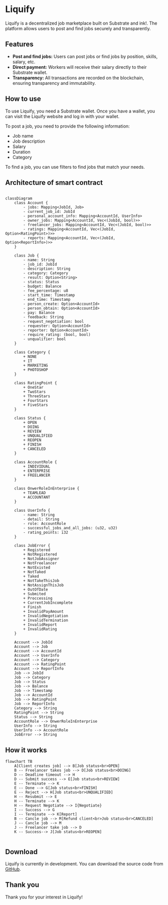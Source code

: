 # Liquify

Liquify is a decentralized job marketplace built on Substrate and ink!. The platform allows users to post and find jobs securely and transparently.

## Features

* **Post and find jobs:** Users can post jobs or find jobs by position, skills, salary, etc.
* **Direct payment:** Workers will receive their salary directly to their Substrate wallet.
* **Transparency:** All transactions are recorded on the blockchain, ensuring transparency and immutability.

## How to use

To use Liquify, you need a Substrate wallet. Once you have a wallet, you can visit the Liquify website and log in with your wallet.

To post a job, you need to provide the following information:

* Job name
* Job description
* Salary
* Duration
* Category

To find a job, you can use filters to find jobs that match your needs.

## Architecture of smart contract

```mermaid

classDiagram
    class Account {
        - jobs: Mapping<JobId, Job>
        - current_job_id: JobId
        - personal_account_info: Mapping<AccountId, UserInfo>
        - owner_jobs: Mapping<AccountId, Vec<(JobId, bool)>>
        - freelancer_jobs: Mapping<AccountId, Vec<(JobId, bool)>>
        - ratings: Mapping<AccountId, Vec<(JobId, Option<RatingPoint>)>>
        - reports: Mapping<AccountId, Vec<(JobId, Option<ReportInfo>)>>
    }
    
    class Job {
        - name: String
        - job_id: JobId
        - description: String
        - category: Category
        - result: Option<String>
        - status: Status
        - budget: Balance
        - fee_percentage: u8
        - start_time: Timestamp
        - end_time: Timestamp
        - person_create: Option<AccountId>
        - person_obtain: Option<AccountId>
        - pay: Balance
        - feedback: String
        - request_negotiation: bool
        - requester: Option<AccountId>
        - reporter: Option<AccountId>
        - require_rating: (bool, bool)
        - unqualifier: bool
    }
    
    class Category {
        + NONE
        + IT
        + MARKETING
        + PHOTOSHOP
    }
    
    class RatingPoint {
        + OneStar
        + TwoStars
        + ThreeStars
        + FourStars
        + FiveStars
    }
    
    class Status {
        + OPEN
        + DOING
        + REVIEW
        + UNQUALIFIED
        + REOPEN
        + FINISH
        + CANCELED
    }
    
    class AccountRole {
        + INDIVIDUAL
        + ENTERPRISE
        + FREELANCER
    }
    
    class OnwerRoleInEnterprise {
        + TEAMLEAD
        + ACCOUNTANT
    }
    
    class UserInfo {
        - name: String
        - detail: String
        - role: AccountRole
        - successful_jobs_and_all_jobs: (u32, u32)
        - rating_points: i32
    }
    
    class JobError {
        + Registered
        + NotRegistered
        + NotJobAssigner
        + NotFreelancer
        + NotExisted
        + NotTaked
        + Taked
        + NotTakeThisJob
        + NotAssignThisJob
        + OutOfDate
        + Submited
        + Proccessing
        + CurrentJobIncomplete
        + Finish
        + InvalidPayAmount
        + InvalidNegotiation
        + InvalidTermination
        + InvalidReport
        + InvalidRating
    }
    
    Account --> JobId
    Account --> Job
    Account --> AccountId
    Account --> UserInfo
    Account --> Category
    Account --> RatingPoint
    Account --> ReportInfo
    Job --> JobId
    Job --> Category
    Job --> Status
    Job --> Balance
    Job --> Timestamp
    Job --> AccountId
    Job --> RatingPoint
    Job --> ReportInfo
    Category --> String
    RatingPoint --> String
    Status --> String
    AccountRole --> OnwerRoleInEnterprise
    UserInfo --> String
    UserInfo --> AccountRole
    JobError --> String

```

## How it works

```mermaid
flowchart TB
    A[Client creates job] --> B[Job status<br>OPEN]
    B -- Freelancer takes job --> D[Job status<br>DOING]
    D -- Deadline timeout --> H
    D -- Submit success --> E[Job status<br>REVIEW]
    E -- Terminate --> K
    E -- Done --> G[Job status<br>FINISH]
    E -- Reject --> H[Job status<br>UNQUALIFIED]
    H -- Resubmit --> E
    H -- Terminate --> K
    H -- Request Negotiate --> I{Negotiate} 
    I -- Success --> G
    I -- Terminate --> K[Report]
    B -- Cancle job --> M[Refund client<br>Job status<br>CANCELED]
    J -- Cancle job --> M
    J -- Freelancer take job --> D
    K -- Success--> J[Job status<br>REOPEN] 
    
```

## Download

Liquify is currently in development. You can download the source code from [GitHub](https://github.com/hatif03/LiquifY).

## Thank you

Thank you for your interest in Liquify!
